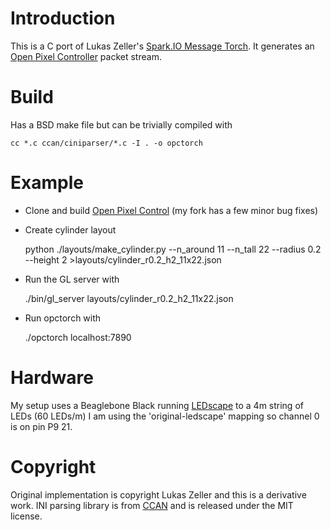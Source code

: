 Introduction
========
This is a C port of Lukas Zeller's [Spark.IO Message Torch](https://community.spark.io/t/messagetorch-torch-fire-animation-with-ws2812-leds-message-display/2551).
It generates an [Open Pixel Controller](http://openpixelcontrol.org/) packet stream.

Build
====
Has a BSD make file but can be trivially compiled with

    cc *.c ccan/ciniparser/*.c -I . -o opctorch

Example
======
* Clone and  build [Open Pixel Control](https://github.com/DanielO/openpixelcontrol) (my fork has a few minor bug fixes)
* Create cylinder layout

    python ./layouts/make_cylinder.py --n_around 11 --n_tall 22 --radius 0.2 --height 2 >layouts/cylinder_r0.2_h2_11x22.json

* Run the GL server with

    ./bin/gl_server layouts/cylinder_r0.2_h2_11x22.json

* Run opctorch with

    ./opctorch localhost:7890

Hardware
=======
My setup uses a Beaglebone Black running [LEDscape](https://github.com/Yona-Appletree/LEDscape) to a 4m string of LEDs (60 LEDs/m)
I am using the 'original-ledscape' mapping so channel 0 is on pin
P9 21.

Copyright
======
Original implementation is copyright Lukas Zeller and this is a derivative work.
INI parsing library is from [CCAN](http://git.ozlabs.org/?p=ccan;a=tree;f=ccan/ciniparser) and is released under the MIT license.


